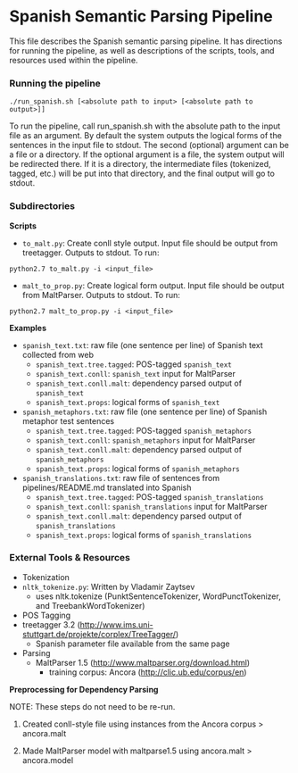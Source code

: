 # Spanish Semantic Parsing Pipeline

This file describes the Spanish semantic parsing pipeline. It has directions
for running the pipeline, as well as descriptions of the scripts, tools, and
resources used within the pipeline.


### Running the pipeline

```
./run_spanish.sh [<absolute path to input> [<absolute path to output>]]
```

To run the pipeline, call run_spanish.sh with the absolute path to the input
file as an argument. By default the system outputs the logical forms of the
sentences in the input file to stdout. The second (optional) argument can be a
file or a directory. If the optional argument is a file, the system output
will be redirected there. If it is a directory, the intermediate files
(tokenized, tagged, etc.) will be put into that directory, and the final
output will go to stdout.


### Subdirectories

**Scripts**
- `to_malt.py`: Create conll style output. Input file should be output
  from treetagger. Outputs to stdout. To run:

```
python2.7 to_malt.py -i <input_file>
```

- `malt_to_prop.py`: Create logical form output. Input file should be
  output from MaltParser. Outputs to stdout. To run:

```
python2.7 malt_to_prop.py -i <input_file>
```


**Examples**
- `spanish_text.txt`: raw file (one sentence per line) of Spanish text
  collected from web
  - `spanish_text.tree.tagged`: POS-tagged `spanish_text`
  - `spanish_text.conll`: `spanish_text` input for MaltParser
  - `spanish_text.conll.malt`: dependency parsed output of `spanish_text`
  - `spanish_text.props`: logical forms of `spanish_text`
- `spanish_metaphors.txt`: raw file (one sentence per line) of Spanish
  metaphor test sentences
  - `spanish_text.tree.tagged`: POS-tagged `spanish_metaphors`
  - `spanish_text.conll`: `spanish_metaphors` input for MaltParser
  - `spanish_text.conll.malt`: dependency parsed output of `spanish_metaphors`
  - `spanish_text.props`: logical forms of `spanish_metaphors`
- `spanish_translations.txt`: raw file of sentences from
  pipelines/README.md translated into Spanish
  - `spanish_text.tree.tagged`: POS-tagged `spanish_translations`
  - `spanish_text.conll`: `spanish_translations` input for MaltParser
  - `spanish_text.conll.malt`: dependency parsed output of
    `spanish_translations`
  - `spanish_text.props`: logical forms of `spanish_translations`

### External Tools & Resources

- Tokenization
 - `nltk_tokenize.py`: Written by Vladamir Zaytsev
   - uses nltk.tokenize (PunktSentenceTokenizer, WordPunctTokenizer, and
     TreebankWordTokenizer)
- POS Tagging
 - treetagger 3.2 (http://www.ims.uni-stuttgart.de/projekte/corplex/TreeTagger/)
   - Spanish parameter file available from the same page
- Parsing
  - MaltParser 1.5 (http://www.maltparser.org/download.html)
     - training corpus: Ancora (http://clic.ub.edu/corpus/en)



**Preprocessing for Dependency Parsing**

NOTE: These steps do not need to be re-run.

1. Created conll-style file using instances from the Ancora corpus >
   ancora.malt

2. Made MaltParser model with maltparse1.5 using ancora.malt > ancora.model
